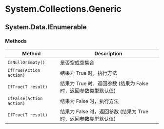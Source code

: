 # System.Collections.Generic

## System.Data.IEnumerable

### Methods

| Method                   | Description                                                    |
| ------------------------ | -------------------------------------------------------------- |
| `IsNullOrEmpty()`        | 是否空或空集合                                                 |
| `IfTrue(Action action)`  | 结果为 True 时，执行方法                                       |
| `IfTrue(T result)`       | 结果为 True 时，返回参数 (结果为 False 时，返回参数类型默认值) |
| `IfFalse(Action action)` | 结果为 False 时，执行方法                                      |
| `IfTrue(T result)`       | 结果为 False 时，返回参数 (结果为 True 时，返回参数类型默认值) |
